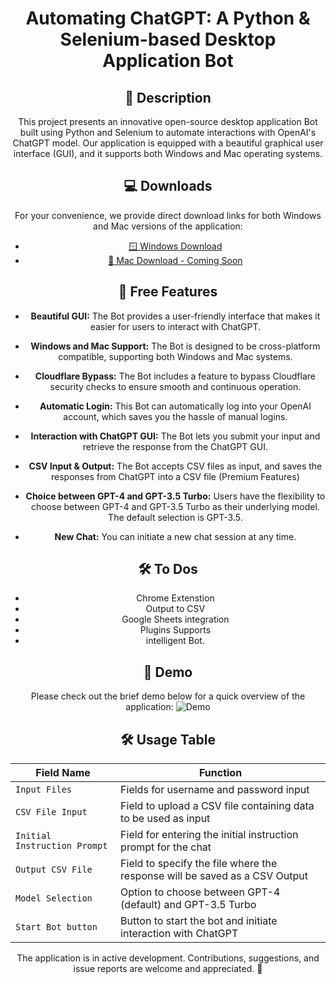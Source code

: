 

<h1 align="center">Automating ChatGPT: A Python & Selenium-based Desktop Application Bot </h1>
<div align="center">



## 📝 Description

This project presents an innovative open-source desktop application Bot built using Python and Selenium to automate interactions with OpenAI's ChatGPT model. Our application is equipped with a beautiful graphical user interface (GUI), and it supports both Windows and Mac operating systems.

## 💻 Downloads

For your convenience, we provide direct download links for both Windows and Mac versions of the application:

- [🪟 Windows Download](https://drive.google.com/drive/folders/1CBOKUSTQ6_e5LEOrDip4qrEDwOSVNqW2?usp=sharing)
- [🍏 Mac Download - Coming Soon]()

## :tada:  Free Features

- **Beautiful GUI:** The Bot provides a user-friendly interface that makes it easier for users to interact with ChatGPT.
    
- **Windows and Mac Support:** The Bot is designed to be cross-platform compatible, supporting both Windows and Mac systems.
    
- **Cloudflare Bypass:** The Bot includes a feature to bypass Cloudflare security checks to ensure smooth and continuous operation.
    
- **Automatic Login:** This Bot can automatically log into your OpenAI account, which saves you the hassle of manual logins.
    
- **Interaction with ChatGPT GUI:** The Bot lets you submit your input and retrieve the response from the ChatGPT GUI.
    
- **CSV Input & Output:** The Bot accepts CSV files as input, and saves the responses from ChatGPT into a CSV file (Premium Features)
    
- **Choice between GPT-4 and GPT-3.5 Turbo:** Users have the flexibility to choose between GPT-4 and GPT-3.5 Turbo as their underlying model. The default selection is GPT-3.5.
    
- **New Chat:** You can initiate a new chat session at any time.

## 🛠 To Dos
-  Chrome Extenstion
- Output to CSV
- Google Sheets integration
- Plugins Supports
- intelligent Bot.
    

## 🎥 Demo

Please check out the brief demo below for a quick overview of the application:
![Demo](https://github.com/querybila/Automating-ChatGPT-with-Python-and-Selenium/blob/main/ezgif.com-video-to-gif.gif)

## 🛠 Usage Table

| Field Name | Function |
| --- | --- |
| `Input Files` | Fields for username and password input |
| `CSV File Input` | Field to upload a CSV file containing data to be used as input |
| `Initial Instruction Prompt` | Field for entering the initial instruction prompt for the chat |
| `Output CSV File` | Field to specify the file where the response will be saved as a CSV Output |
| `Model Selection` | Option to choose between GPT-4 (default) and GPT-3.5 Turbo |
| `Start Bot button` | Button to start the bot and initiate interaction with ChatGPT |

The application is in active development. Contributions, suggestions, and issue reports are welcome and appreciated. 🙌
